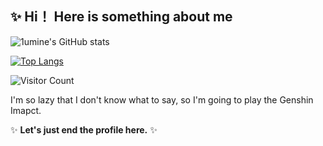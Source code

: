 ## ✨ Hi！ Here is something about me


![1umine's GitHub stats](https://github-readme-stats.vercel.app/api?username=1umine&show_icons=true&theme=tokyonight)

[![Top Langs](https://github-readme-stats.vercel.app/api/top-langs/?username=1umine&layout=compact)](https://github.com/1umine/github-readme-stats)


![Visitor Count](https://profile-counter.glitch.me/1umine/count.svg)

I'm so lazy that I don't know what to say, so I'm going to play the Genshin Imapct. 

✨ **Let's just end the profile here.** ✨
